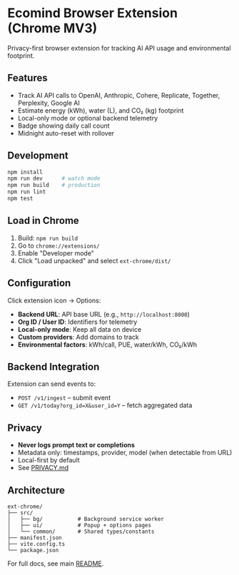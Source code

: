 # Ecomind Browser Extension (Chrome MV3)

Privacy-first browser extension for tracking AI API usage and environmental footprint.

## Features

- Track AI API calls to OpenAI, Anthropic, Cohere, Replicate, Together, Perplexity, Google AI
- Estimate energy (kWh), water (L), and CO₂ (kg) footprint
- Local-only mode or optional backend telemetry
- Badge showing daily call count
- Midnight auto-reset with rollover

## Development

```bash
npm install
npm run dev      # watch mode
npm run build    # production
npm run lint
npm test
```

## Load in Chrome

1. Build: `npm run build`
2. Go to `chrome://extensions/`
3. Enable "Developer mode"
4. Click "Load unpacked" and select `ext-chrome/dist/`

## Configuration

Click extension icon → Options:

- **Backend URL**: API base URL (e.g., `http://localhost:8000`)
- **Org ID / User ID**: Identifiers for telemetry
- **Local-only mode**: Keep all data on device
- **Custom providers**: Add domains to track
- **Environmental factors**: kWh/call, PUE, water/kWh, CO₂/kWh

## Backend Integration

Extension can send events to:
- `POST /v1/ingest` – submit event
- `GET /v1/today?org_id=X&user_id=Y` – fetch aggregated data

## Privacy

- **Never logs prompt text or completions**
- Metadata only: timestamps, provider, model (when detectable from URL)
- Local-first by default
- See [PRIVACY.md](../PRIVACY.md)

## Architecture

```
ext-chrome/
├── src/
│   ├── bg/           # Background service worker
│   ├── ui/           # Popup + options pages
│   └── common/       # Shared types/constants
├── manifest.json
├── vite.config.ts
└── package.json
```

For full docs, see main [README](../README.md).